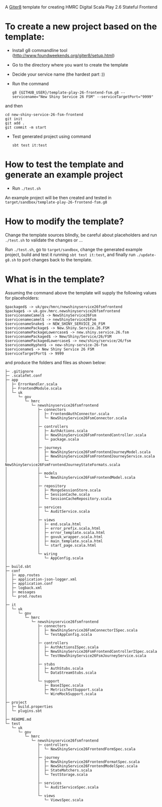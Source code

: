 A [Giter8](http://www.foundweekends.org/giter8/) template for creating HMRC Digital Scala Play 2.6 Stateful Frontend

To create a new project based on the template:
==

* Install g8 commandline tool (http://www.foundweekends.org/giter8/setup.html)
* Go to the directory where you want to create the template
* Decide your service name (the hardest part :))
* Run the command

    `g8 {GITHUB_USER}/template-play-26-frontend-fsm.g8 --servicename="New Shiny Service 26 FSM" --serviceTargetPort="9999"`
    
and then
    
    cd new-shiny-service-26-fsm-frontend
    git init
	git add .
	git commit -m start
  
* Test generated project using command 

    `sbt test it:test`
    

How to test the template and generate an example project 
==

* Run `./test.sh` 

An example project will be then created and tested in `target/sandbox/template-play-26-frontend-fsm.g8`

How to modify the template?
==

Change the template sources blindly, 
be careful about placeholders and run `./test.sh` to validate the changes
or ... 

Run `./test.sh`, go to `target/sandbox`, 
change the generated example project, 
build and test it running `sbt test it:test`,
and finally run `./update-g8.sh` to port changes back to the template.

What is in the template?
==

Assuming the command above 
the template will supply the following values for placeholders:

    $packaged$ -> uk/gov/hmrc/newshinyservice26fsmfrontend
	$package$ -> uk.gov.hmrc.newshinyservice26fsmfrontend
	$servicenameCamel$ -> NewShinyService26Fsm
	$servicenamecamel$ -> newShinyService26Fsm
	$servicenameSnake$ -> NEW_SHINY_SERVICE_26_FSM
	$servicenamePackage$ -> New.Shiny.Service.26.FSM
	$servicenamePackageLowercase$ -> new.shiny.service.26.fsm
	$servicenamePackaged$ -> New/Shiny/Service/26/FSM
	$servicenamePackagedLowercase$ -> new/shiny/service/26/fsm
	$servicenameHyphen$ -> new-shiny-service-26-fsm
	$servicename$ -> New Shiny Service 26 FSM
	$serviceTargetPort$ -> 9999

and produce the folders and files as shown below:

    ├─ .gitignore
	├─ .scalafmt.conf
	├─ app
	│  ├─ ErrorHandler.scala
	│  ├─ FrontendModule.scala
	│  └─ uk
	│     └─ gov
	│        └─ hmrc
	│           └─ newshinyservice26fsmfrontend
	│              ├─ connectors
	│              │  ├─ FrontendAuthConnector.scala
	│              │  └─ NewShinyService26FsmConnector.scala
	│              │     
	│              ├─ controllers
	│              │  ├─ AuthActions.scala
	│              │  ├─ NewShinyService26FsmFrontendController.scala
	│              │  └─ package.scala
	│              │     
	│              ├─ journeys
	│              │  ├─ NewShinyService26FsmFrontendJourneyModel.scala
	│              │  ├─ NewShinyService26FsmFrontendJourneyService.scala
	│              │  └─ NewShinyService26FsmFrontendJourneyStateFormats.scala
	│              │     
	│              ├─ models
	│              │  └─ NewShinyService26FsmFrontendModel.scala
	│              │     
	│              ├─ repository
	│              │  ├─ MongoSessionStore.scala
	│              │  ├─ SessionCache.scala
	│              │  └─ SessionCacheRepository.scala
	│              │     
	│              ├─ services
	│              │  └─ AuditService.scala
	│              │     
	│              ├─ views
	│              │  ├─ end.scala.html
	│              │  ├─ error_prefix.scala.html
	│              │  ├─ error_template.scala.html
	│              │  ├─ govuk_wrapper.scala.html
	│              │  ├─ main_template.scala.html
	│              │  └─ start_page.scala.html
	│              │     
	│              └─ wiring
	│                 └─ AppConfig.scala
	│                    
	├─ build.sbt
	├─ conf
	│  ├─ app.routes
	│  ├─ application-json-logger.xml
	│  ├─ application.conf
	│  ├─ logback.xml
	│  ├─ messages
	│  └─ prod.routes
	│     
	├─ it
	│  └─ uk
	│     └─ gov
	│        └─ hmrc
	│           └─ newshinyservice26fsmfrontend
	│              ├─ connectors
	│              │  ├─ NewShinyService26FsmConnectorISpec.scala
	│              │  └─ TestAppConfig.scala
	│              │     
	│              ├─ controllers
	│              │  ├─ AuthActionsISpec.scala
	│              │  ├─ NewShinyService26FsmFrontendControllerISpec.scala
	│              │  └─ TestNewShinyService26FsmJourneyService.scala
	│              │     
	│              ├─ stubs
	│              │  ├─ AuthStubs.scala
	│              │  └─ DataStreamStubs.scala
	│              │     
	│              └─ support
	│                 ├─ BaseISpec.scala
	│                 ├─ MetricsTestSupport.scala
	│                 └─ WireMockSupport.scala
	│                    
	├─ project
	│  ├─ build.properties
	│  └─ plugins.sbt
	│     
	├─ README.md
	└─ test
	   └─ uk
	      └─ gov
	         └─ hmrc
	            └─ newshinyservice26fsmfrontend
	               ├─ controllers
	               │  └─ NewShinyService26FrontendFormSpec.scala
	               │     
	               ├─ journey
	               │  ├─ NewShinyService26FrontendFormatSpec.scala
	               │  ├─ NewShinyService26FrontendModelSpec.scala
	               │  ├─ StateMatchers.scala
	               │  └─ TestStorage.scala
	               │     
	               ├─ services
	               │  └─ AuditServiceSpec.scala
	               │     
	               └─ views
	                  └─ ViewsSpec.scala
	
